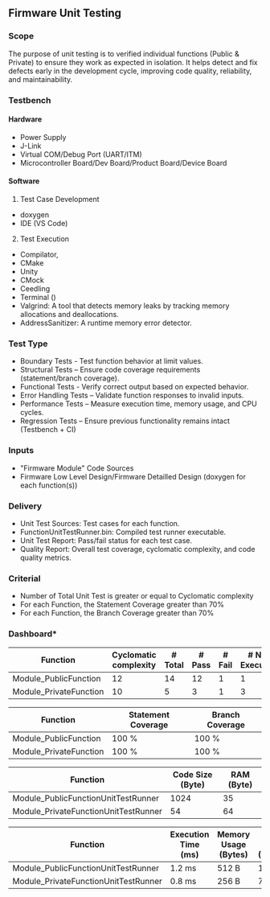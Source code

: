 ## Firmware Unit Testing

### Scope

The purpose of unit testing is to verified individual functions (Public & Private) to ensure they work as expected in isolation. It helps detect and fix defects early in the development cycle, improving code quality, reliability, and maintainability.

### Testbench

#### Hardware

- Power Supply
- J-Link
- Virtual COM/Debug Port (UART/ITM)
- Microcontroller Board/Dev Board/Product Board/Device Board

#### Software

1. Test Case Development
- doxygen
- IDE (VS Code)
  
2. Test Execution
- Compilator, 
- CMake
- Unity
- CMock
- Ceedling
- Terminal ()
- Valgrind: A tool that detects memory leaks by tracking memory allocations and deallocations.
- AddressSanitizer: A runtime memory error detector.

### Test Type

* Boundary Tests - Test function behavior at limit values.
* Structural Tests – Ensure code coverage requirements (statement/branch coverage).
* Functional Tests - Verify correct output based on expected behavior.
* Error Handling Tests – Validate function responses to invalid inputs.
* Performance Tests – Measure execution time, memory usage, and CPU cycles.
* Regression Tests – Ensure previous functionality remains intact (Testbench + CI)

### Inputs

- "Firmware Module" Code Sources
- Firmware Low Level Design/Firmware Detailled Design (doxygen for each function(s))

### Delivery

- Unit Test Sources: Test cases for each function.
- FunctionUnitTestRunner.bin: Compiled test runner executable.
- Unit Test Report: Pass/fail status for each test case.
- Quality Report: Overall test coverage, cyclomatic complexity, and code quality metrics.

### Criterial

-  Number of Total Unit Test is greater or equal to Cyclomatic complexity
-  For each Function, the Statement Coverage greater than 70%
-  For each Function, the Branch Coverage greater than 70%

### Dashboard*

| Function                | Cyclomatic complexity | # Total | # Pass | # Fail | # Not Executed |
|-------------------------|-----------------------|---------|--------|--------|----------------|
| Module_PublicFunction   |   12                  |     14  |   12   |  1     |   1            |
| Module_PrivateFunction  |   10                  |     5   |   3     |  1    |   3            | <= Issue

| Function                | Statement Coverage    | Branch Coverage |
|-------------------------|-----------------------|-----------------|
| Module_PublicFunction   |   100 %               |         100 %   |
| Module_PrivateFunction  |   100 %               |         100 %   |

| Function                              | Code Size (Byte)      | RAM (Byte)            |
|---------------------------------------|-----------------------|-----------------------|
| Module_PublicFunctionUnitTestRunner   |   1024                |   35                  |
| Module_PrivateFunctionUnitTestRunner  |   54                  |   64                  |


| Function	                            | Execution Time (ms)	 | Memory Usage (Bytes)	 | Code Size (Bytes) | CPU Cycles    |
|---------------------------------------|-----------------------|-----------------------|-------------------|---------------|
| Module_PublicFunctionUnitTestRunner   |	1.2 ms	             | 512 B	                | 1024 B	         | 24000         |
| Module_PrivateFunctionUnitTestRunner  | 0.8 ms	             | 256 B	                | 768 B             | 18000         |
 
